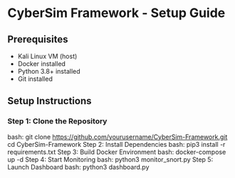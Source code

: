 # CyberSim Framework - Setup Guide

## Prerequisites
- Kali Linux VM (host)
- Docker installed
- Python 3.8+ installed
- Git installed

## Setup Instructions

### Step 1: Clone the Repository
bash:
git clone https://github.com/yourusername/CyberSim-Framework.git
cd CyberSim-Framework
Step 2: Install Dependencies
bash:
pip3 install -r requirements.txt
Step 3: Build Docker Environment
bash:
docker-compose up -d
Step 4: Start Monitoring
bash:
python3 monitor_snort.py
Step 5: Launch Dashboard
bash:
python3 dashboard.py
